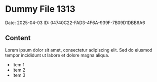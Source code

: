 # Dummy File 1313

Date: 2025-04-03
ID: 04740C22-FAD3-4F6A-939F-7B09D1DBB6A6

## Content

Lorem ipsum dolor sit amet, consectetur adipiscing elit.
Sed do eiusmod tempor incididunt ut labore et dolore magna aliqua.

* Item 1
* Item 2
* Item 3

